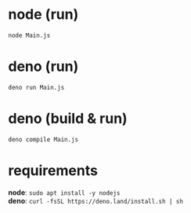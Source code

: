 # node (run)
`node Main.js`  

# deno (run)
`deno run Main.js`  

# deno (build & run)
`deno compile Main.js`  

# requirements
**node**: `sudo apt install -y nodejs`  
**deno**: `curl -fsSL https://deno.land/install.sh | sh`  
